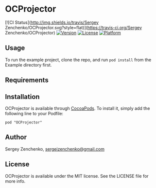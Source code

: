 # OCProjector

[![CI Status](http://img.shields.io/travis/Sergey Zenchenko/OCProjector.svg?style=flat)](https://travis-ci.org/Sergey Zenchenko/OCProjector)
[![Version](https://img.shields.io/cocoapods/v/OCProjector.svg?style=flat)](http://cocoadocs.org/docsets/OCProjector)
[![License](https://img.shields.io/cocoapods/l/OCProjector.svg?style=flat)](http://cocoadocs.org/docsets/OCProjector)
[![Platform](https://img.shields.io/cocoapods/p/OCProjector.svg?style=flat)](http://cocoadocs.org/docsets/OCProjector)

## Usage

To run the example project, clone the repo, and run `pod install` from the Example directory first.

## Requirements

## Installation

OCProjector is available through [CocoaPods](http://cocoapods.org). To install
it, simply add the following line to your Podfile:

    pod "OCProjector"

## Author

Sergey Zenchenko, sergeizenchenko@gmail.com

## License

OCProjector is available under the MIT license. See the LICENSE file for more info.

